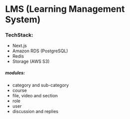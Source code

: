 # LMS (Learning Management System)

### TechStack:

- Next.js
- Amazon RDS (PostgreSQL)
- Redis
- Storage (AWS S3)

##### modules:

- category and sub-category
- course
- file, video and section
- role
- user
- discussion and replies
